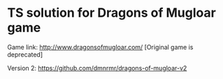# TS solution for Dragons of Mugloar game

Game link: http://www.dragonsofmugloar.com/ [Original game is deprecated]

Version 2: https://github.com/dmnrmr/dragons-of-mugloar-v2
